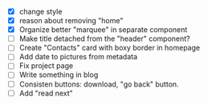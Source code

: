 - [X] change style
- [X] reason about removing "home"
- [X] Organize better "marquee" in separate component
- [ ] Make title detached from the "header" component?
- [ ] Create "Contacts" card with boxy border in homepage
- [ ] Add date to pictures from metadata
- [ ] Fix project page
- [ ] Write something in blog
- [ ] Consisten buttons: download, "go back" button.
- [ ] Add "read next"